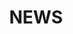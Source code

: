 ---
layout: home
title: NEWS
permalink: /news/
news: true
social: true  # includes social icons at the bottom of the page
---
